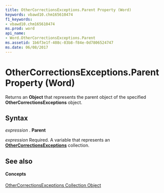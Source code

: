 ```yaml
---
title: OtherCorrectionsExceptions.Parent Property (Word)
keywords: vbawd10.chm165610474
f1_keywords:
- vbawd10.chm165610474
ms.prod: word
api_name:
- Word.OtherCorrectionsExceptions.Parent
ms.assetid: 1b6f3e1f-408c-03b8-f84e-0d7806524747
ms.date: 06/08/2017
---
```



# OtherCorrectionsExceptions.Parent Property (Word)

Returns an  **Object** that represents the parent object of the specified **OtherCorrectionsExceptions** object.


## Syntax

 _expression_ . **Parent**

 _expression_ Required. A variable that represents an **[OtherCorrectionsExceptions](othercorrectionsexceptions-object-word.md)** collection.


## See also


#### Concepts


[OtherCorrectionsExceptions Collection Object](othercorrectionsexceptions-object-word.md)

